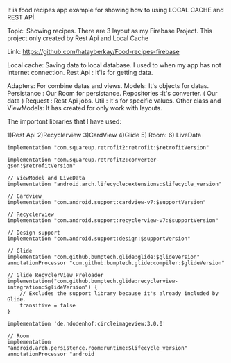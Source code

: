 It is  food recipes app example for showing how to using LOCAL CACHE and REST APİ.

Topic: Showing recipes. There are 3 layout as my Firebase Project. This project only created by Rest Api and Local Cache

Link: https://github.com/hatayberkay/Food-recipes-firebase



Local cache: Saving data to local database. I used to when my app has not internet connection.
Rest Api : It'is for getting data.


Adapters: For combine datas and views.
Models: It's objects for datas.
Persistance : Our Room for  persistance.
Repositories :It's converter. ( Our data )
Request : Rest Api jobs.
Util : It's for specific values.
Other class and ViewModels: It has created for only work with layouts.


The importont libraries that I have used:

1)Rest Api
2)Recyclerview
3)CardView
4)Glide
5) Room:
6) LiveData

    implementation "com.squareup.retrofit2:retrofit:$retrofitVersion"

    implementation "com.squareup.retrofit2:converter-gson:$retrofitVersion"

    // ViewModel and LiveData
    implementation "android.arch.lifecycle:extensions:$lifecycle_version"

    // Cardview
    implementation "com.android.support:cardview-v7:$supportVersion"

    // Recyclerview
    implementation "com.android.support:recyclerview-v7:$supportVersion"

    // Design support
    implementation "com.android.support:design:$supportVersion"

    // Glide
    implementation "com.github.bumptech.glide:glide:$glideVersion"
    annotationProcessor "com.github.bumptech.glide:compiler:$glideVersion"

    // Glide RecyclerView Preloader
    implementation("com.github.bumptech.glide:recyclerview-integration:$glideVersion") {
        // Excludes the support library because it's already included by Glide.
        transitive = false
    }

    implementation 'de.hdodenhof:circleimageview:3.0.0'

    // Room
    implementation "android.arch.persistence.room:runtime:$lifecycle_version"
    annotationProcessor "android



